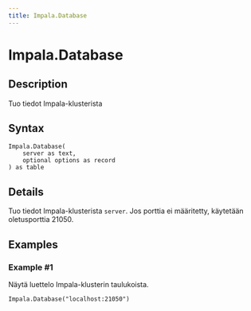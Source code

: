 ```yaml
---
title: Impala.Database
---
```


# Impala.Database


## Description

Tuo tiedot Impala-klusterista


## Syntax

```powerquery
Impala.Database(
    server as text,
    optional options as record
) as table
```


## Details

Tuo tiedot Impala-klusterista <code>server</code>. Jos porttia ei määritetty, käytetään oletusporttia 21050.


## Examples

### Example #1 
Näytä luettelo Impala-klusterin taulukoista.
```powerquery
Impala.Database("localhost:21050")
```



